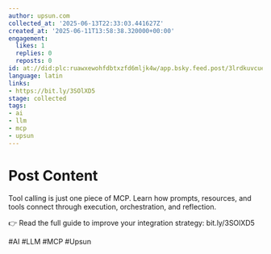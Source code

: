 ```yaml
---
author: upsun.com
collected_at: '2025-06-13T22:33:03.441627Z'
created_at: '2025-06-11T13:58:38.320000+00:00'
engagement:
  likes: 1
  replies: 0
  reposts: 0
id: at://did:plc:ruawxewohfdbtxzfd6mljk4w/app.bsky.feed.post/3lrdkuvcuek2d
language: latin
links:
- https://bit.ly/3SOlXD5
stage: collected
tags:
- ai
- llm
- mcp
- upsun
---
```


# Post Content

Tool calling is just one piece of MCP. Learn how prompts, resources, and tools connect through execution, orchestration, and reflection.

👉 Read the full guide to improve your integration strategy: bit.ly/3SOlXD5

#AI #LLM #MCP #Upsun